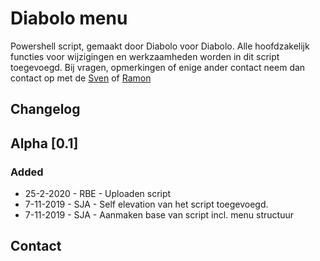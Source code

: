 # Diabolo menu

Powershell script, gemaakt door Diabolo voor Diabolo. Alle hoofdzakelijk functies voor wijzigingen en werkzaamheden worden in dit script toegevoegd.
Bij vragen, opmerkingen of enige ander contact neem dan contact op met de [Sven] of [Ramon]

## Changelog

## Alpha [0.1]

### Added
- 25-2-2020 - RBE - Uploaden script
- 7-11-2019 - SJA - Self elevation van het script toegevoegd.
- 7-11-2019 - SJA - Aanmaken base van script incl. menu structuur

## Contact
[Sven]: https://diabolo.nl/onze-mensen/sven-jansen/
[Ramon]: https://diabolo.nl/onze-mensen/ramon-bergevoet/
